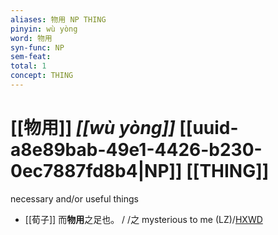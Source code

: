 ```yaml
---
aliases: 物用 NP THING
pinyin: wù yòng
word: 物用
syn-func: NP
sem-feat: 
total: 1
concept: THING 
---
```

# [[物用]] *[[wù yòng]]*  [[uuid-a8e89bab-49e1-4426-b230-0ec7887fd8b4|NP]] [[THING]]
necessary and/or useful things
 - [[荀子]] 而**物用**之足也。
                     / /之 mysterious to me (LZ)/[HXWD](https://hxwd.org/textview.html?location=KR3a0002_tls_009-23a.28)